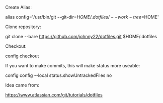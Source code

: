 Create Alias:

alias config='/usr/bin/git --git-dir=$HOME/.dotfiles/ --work-tree=$HOME'


Clone repository:

git clone --bare https://github.com/johnny22/dotfiles.git $HOME/.dotfiles


Checkout:

config checkout


If you want to make commits, this will make status more useable:

config config --local status.showUntrackedFiles no

Idea came from:

https://www.atlassian.com/git/tutorials/dotfiles
